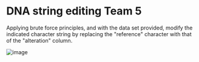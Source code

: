 # DNA string editing Team 5
Applying brute force principles, and with the data set provided, modify the indicated character string by replacing the "reference" character with that of the "alteration" column.

![image](https://github.com/Fabian-J-Escalante/A-DNA-character-string-editing./assets/106487460/a7e2ee5c-ac32-4403-a985-6f32b399cca3)

